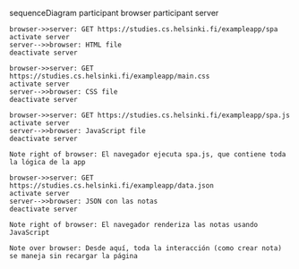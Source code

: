 sequenceDiagram
    participant browser
    participant server

    browser->>server: GET https://studies.cs.helsinki.fi/exampleapp/spa
    activate server
    server-->>browser: HTML file
    deactivate server

    browser->>server: GET https://studies.cs.helsinki.fi/exampleapp/main.css
    activate server
    server-->>browser: CSS file
    deactivate server

    browser->>server: GET https://studies.cs.helsinki.fi/exampleapp/spa.js
    activate server
    server-->>browser: JavaScript file
    deactivate server

    Note right of browser: El navegador ejecuta spa.js, que contiene toda la lógica de la app

    browser->>server: GET https://studies.cs.helsinki.fi/exampleapp/data.json
    activate server
    server-->>browser: JSON con las notas
    deactivate server

    Note right of browser: El navegador renderiza las notas usando JavaScript

    Note over browser: Desde aquí, toda la interacción (como crear nota) se maneja sin recargar la página
